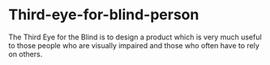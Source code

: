 # Third-eye-for-blind-person
The Third Eye for the Blind is to design a product which is very much useful to those people  who are visually impaired and those who often have to rely on others.
